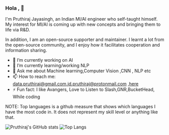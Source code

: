 ### Hola , 👋

I'm Pruthiraj Jayasingh, an Indian Ml/AI engineer who self-taught himself. My interest for Ml/AI is coming up with new concepts and bringing them to life via R&D.

In addition, I am an open-source supporter and maintainer. I learnt a lot from the open-source community, and I enjoy how it facilitates cooperation and information sharing.

- 🔭 I’m currently working on AI 
- 🌱 I’m currently learning/working  NLP
- 💬 Ask me about Machine learning,Computer Vision ,CNN , NLP etc
- 📫 How to reach me: data.pruthiraj@gmail.com,jd.pruthiraj@protonmail.com ,[here](https://github.com/Code-Trees/Code-Trees/issues/1)
- ⚡ Fun fact: I like Avangers, Love to Listen to Slash,GNR,BucketHead, While coding

NOTE: Top languages is a github measure that shows which languages I have the most code in. It does not represent my skill level or anything like that.

![Pruthiraj's GitHub stats](https://github-readme-stats.vercel.app/api?username=Code-Trees&show_icons=true&theme=radical) ![Top Langs](https://github-readme-stats.vercel.app/api/top-langs/?username=Code-Trees&layout=compact)


